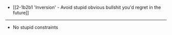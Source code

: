 - [[2-1b2b1 'Inversion' - Avoid stupid obvious bullshit you'd regret in the future]]
---
- No stupid constraints
